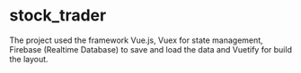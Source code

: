 # stock_trader

The project used the framework Vue.js, Vuex for state management, Firebase (Realtime Database) to save and load the data and Vuetify for 
build the layout.
